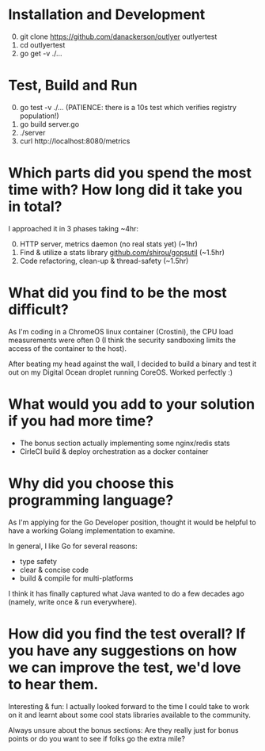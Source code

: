 # Installation and Development
0. git clone https://github.com/danackerson/outlyer outlyertest
0. cd outlyertest
0. go get -v ./...

# Test, Build and Run
0. go test -v ./... (PATIENCE: there is a 10s test which verifies registry population!)
0. go build server.go
0. ./server
0. curl http://localhost:8080/metrics

# Which parts did you spend the most time with? How long did it take you in total?
I approached it in 3 phases taking ~4hr:

0. HTTP server, metrics daemon (no real stats yet) (~1hr)
0. Find & utilize a stats library [github.com/shirou/gopsutil](https://github.com/shirou/gopsutil) (~1.5hr)
0. Code refactoring, clean-up & thread-safety (~1.5hr)

# What did you find to be the most difficult?
As I'm coding in a ChromeOS linux container (Crostini), the CPU load measurements were often 0 (I think the security sandboxing limits the access of the container to the host).

After beating my head against the wall, I decided to build a binary and test it out on my Digital Ocean droplet running CoreOS. Worked perfectly :)

# What would you add to your solution if you had more time?
- The bonus section actually implementing some nginx/redis stats
- CirleCI build & deploy orchestration as a docker container

# Why did you choose this programming language?
As I'm applying for the Go Developer position, thought it would be helpful to have a working Golang implementation to examine.

In general, I like Go for several reasons:

- type safety
- clear & concise code
- build & compile for multi-platforms

I think it has finally captured what Java wanted to do a few decades ago (namely, write once & run everywhere).

# How did you find the test overall? If you have any suggestions on how we can improve the test, we'd love to hear them.
Interesting & fun: I actually looked forward to the time I could take to work on it and learnt about some cool stats libraries available to the community.

Always unsure about the bonus sections: Are they really just for bonus points or do you want to see if folks go the extra mile?
